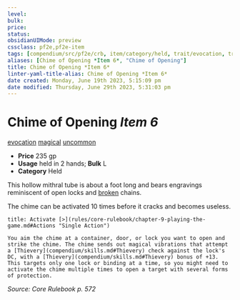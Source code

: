 ```yaml
---
level:
bulk:
price:
status:
obsidianUIMode: preview
cssclass: pf2e,pf2e-item
tags: [compendium/src/pf2e/crb, item/category/held, trait/evocation, trait/magical, trait/uncommon]
aliases: [Chime of Opening *Item 6*, "Chime of Opening"]
title: Chime of Opening *Item 6*
linter-yaml-title-alias: Chime of Opening *Item 6*
date created: Monday, June 19th 2023, 5:15:09 pm
date modified: Thursday, June 29th 2023, 5:31:03 pm
---
```


# Chime of Opening *Item 6*

[evocation](rules/traits/evocation.md) [magical](rules/traits/magical.md) [uncommon](rules/traits/uncommon.md)  

- **Price** 235 gp
- **Usage** held in 2 hands; **Bulk** L
- **Category** Held

This hollow mithral tube is about a foot long and bears engravings reminiscent of open locks and [broken](rules/conditions.md#Broken) chains.

The chime can be activated 10 times before it cracks and becomes useless.

```ad-embed-ability
title: Activate [>](rules/core-rulebook/chapter-9-playing-the-game.md#Actions "Single Action")

You aim the chime at a container, door, or lock you want to open and strike the chime. The chime sends out magical vibrations that attempt a [Thievery](compendium/skills.md#Thievery) check against the lock's DC, with a [Thievery](compendium/skills.md#Thievery) bonus of +13. This targets only one lock or binding at a time, so you might need to activate the chime multiple times to open a target with several forms of protection.
```

*Source: Core Rulebook p. 572*
